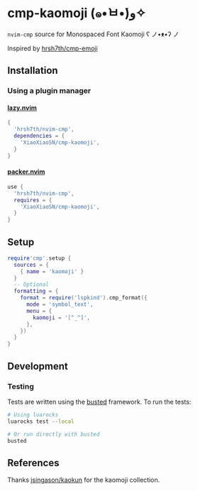 # cmp-kaomoji (๑•̀ㅂ•́)و✧

`nvim-cmp` source for Monospaced Font Kaomoji ʕ ノ•ᴥ•ʔ ノ

Inspired by [hrsh7th/cmp-emoji](https://github.com/hrsh7th/cmp-emoji)

## Installation

### Using a plugin manager

#### [lazy.nvim](https://github.com/folke/lazy.nvim)

```lua
{
  'hrsh7th/nvim-cmp',
  dependencies = {
    'XiaoXiaoSN/cmp-kaomoji',
  }
}
```

#### [packer.nvim](https://github.com/wbthomason/packer.nvim)

```lua
use {
  'hrsh7th/nvim-cmp',
  requires = {
    'XiaoXiaoSN/cmp-kaomoji',
  }
}
```

## Setup

```lua
require'cmp'.setup {
  sources = {
    { name = 'kaomoji' }
  }
  -- Optional
  formatting = {
    format = require('lspkind').cmp_format({
      mode = 'symbol_text',
      menu = {
        kaomoji = '[^_^]',
      },
    })
  }
}
```

## Development

### Testing

Tests are written using the [busted](https://olivinelabs.com/busted/) framework. To run the tests:

```bash
# Using luarocks
luarocks test --local

# Or run directly with busted
busted
```

## References

Thanks [jsingason/kaokun](https://github.com/jsingason/kaokun) for the kaomoji collection.
